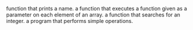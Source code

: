 function that prints a name.  a function that executes a function given as a parameter on each element of an array. a function that searches for an integer.  a program that performs simple operations.
